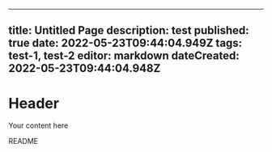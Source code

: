 
---
title: Untitled Page
description: test
published: true
date: 2022-05-23T09:44:04.949Z
tags: test-1, test-2
editor: markdown
dateCreated: 2022-05-23T09:44:04.948Z
---

# Header
Your content here

README
